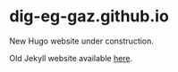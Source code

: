 # dig-eg-gaz.github.io

New Hugo website under construction.

Old Jekyll website available [here](https://dig-eg-gaz.github.io/old-site/).
